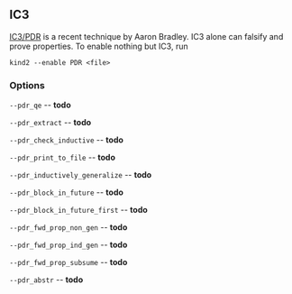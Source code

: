 ## IC3

[IC3/PDR](http://link.springer.com/chapter/10.1007%2F978-3-642-18275-4_7) is a recent technique by Aaron Bradley. IC3 alone can falsify and prove properties. To enable nothing but IC3, run

```
kind2 --enable PDR <file>
```

### Options


`--pdr_qe` -- **todo**

`--pdr_extract` -- **todo**

`--pdr_check_inductive` -- **todo**

`--pdr_print_to_file` -- **todo**

`--pdr_inductively_generalize` -- **todo**

`--pdr_block_in_future` -- **todo**

`--pdr_block_in_future_first` -- **todo**

`--pdr_fwd_prop_non_gen` -- **todo**

`--pdr_fwd_prop_ind_gen` -- **todo**

`--pdr_fwd_prop_subsume` -- **todo**

`--pdr_abstr` -- **todo**
